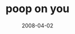 ---
layout: base.njk
title : 'poop on you' 
view_title : 'poop on you' 
year : '2008' 
date : '2008-04-02' 
img_file : '/drawing/pooponyou.png' 
html_file : 'pooponyou' 
next_html : 'iamgoingtoofast.html' 
year_order : '139' 
permalink : "title/{{html_file}}.html"
---